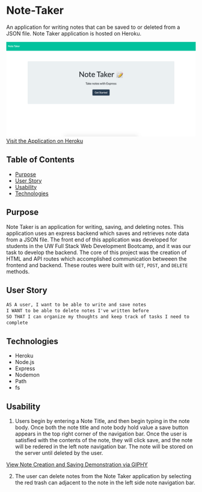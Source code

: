 # Note-Taker

An application for writing notes that can be saved to or deleted from a JSON file. Note Taker application is hosted on Heroku.

![Note Taker Landing Page](./imgs/NoteTakerHome.png)
[Visit the Application on Heroku](https://note--taker.herokuapp.com/)

## Table of Contents

- [Purpose](#purpose)
- [User Story](#userstory)
- [Usability](#Usability)
- [Technologies](#technologies)

## Purpose

Note Taker is an application for writing, saving, and deleting notes. This application uses an express backend which saves and retrieves note data from a JSON file. The front end of this application was developed for students in the UW Full Stack Web Development Bootcamp, and it was our task to develop the backend. The core of this project was the creation of HTML and API routes which accomplished communication betweeen the frontend and backend. These routes were built with `GET`, `POST`, and `DELETE` methods.

## User Story

```
AS A user, I want to be able to write and save notes
I WANT to be able to delete notes I've written before
SO THAT I can organize my thoughts and keep track of tasks I need to complete
```

## Technologies

- Heroku
- Node.js
- Express
- Nodemon
- Path
- fs

## Usability

1. Users begin by entering a Note Title, and then begin typing in the note body. Once both the note title and note body hold value a save button appears in the top right corner of the navigation bar. Once the user is satisfied with the contents of the note, they will click save, and the note will be redered in the left note navigation bar. The note will be stored on the server until deleted by the user.

[View Note Creation and Saving Demonstration via GIPHY](https://giphy.com/embed/cOQmlJolae5WY8jvWu)

2. The user can delete notes from the Note Taker application by selecting the red trash can adjacent to the note in the left side note navigation bar.
